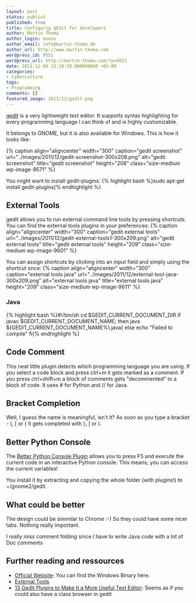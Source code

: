 ```yaml
---
layout: post
status: publish
published: true
title: Configurig gEdit for developers
author: Martin Thoma
author_login: moose
author_email: info@martin-thoma.de
author_url: http://www.martin-thoma.com
wordpress_id: 9551
wordpress_url: http://martin-thoma.com/?p=9551
date: 2011-12-08 23:10:19.000000000 +01:00
categories:
- Cyberculture
tags:
- Programming
comments: []
featured_image: 2011/12/gedit.png
---
```

<a href="http://en.wikipedia.org/wiki/Gedit">gedit</a> is a very lightweight text editor. It supports syntax highlighting for every programming language I can think of and is highly customizable.

It belongs to GNOME, but it is also available for Windows. This is how it looks like:

{% caption align="aligncenter" width="300" caption="gedit screenshot" url="../images/2011/12/gedit-screenshot-300x208.png" alt="gedit screenshot" title="gedit screenshot" height="208" class="size-medium wp-image-9571" %}

You might want to install gedit-plugins:
{% highlight bash %}sudo apt-get install gedit-plugins{% endhighlight %}

<h2>External Tools</h2>
gedit allows you to run external command line tools by pressing shortcuts. You can find the external tools plugins in your preferences:
{% caption align="aligncenter" width="300" caption="gedit external tools" url="../images/2011/12/gedit-external-tools1-300x209.png" alt="gedit external tools" title="gedit external tools" height="209" class="size-medium wp-image-9601" %}

You can assign shortcuts by clicking into an input field and simply using the shortcut once:
{% caption align="aligncenter" width="300" caption="external tools java" url="../images/2011/12/external-tool-java-300x209.png" alt="external tools java" title="external tools java" height="209" class="size-medium wp-image-9611" %}

<h3>Java</h3>
{% highlight bash %}#!/bin/sh
cd $GEDIT_CURRENT_DOCUMENT_DIR
if javac $GEDIT_CURRENT_DOCUMENT_NAME;
then
java ${GEDIT_CURRENT_DOCUMENT_NAME%\.java}
else
echo "Failed to compile"
fi{% endhighlight %}

<h2>Code Comment</h2>
This neat little plugin detects which programming language you are using. If you select a code block and press ctrl+m it gets marked as a comment. If you press ctrl+shift+m a block of comments gets "decommented" to a block of code. It uses # for Python and // for Java.

<h2>Bracket Completion</h2>
Well, I guess the name is meaningful, isn't it? As soon as you type a bracket - (, [ or { it gets completed with }, ] or ).

<h2>Better Python Console</h2>
The <a href="http://live.gnome.org/Gedit/Plugins/BetterPythonConsole">Better Python Console Plugin</a> allows you to press F5 and execute the current code in an interactive Python console. This means, you can access the current variables!

You install it by extracting and copying the whole folder (with plugins!) to ~/gnome2/gedit.

<h2>What could be better</h2>
The design could be simmilar to Chrome :-) So they could have some nicer tabs. Nothing really important.

I really miss comment folding since I have to write Java code with a lot of Doc comments

<h2>Further reading and ressources</h2>
<ul>
    <li><a href="http://projects.gnome.org/gedit/">Official Website</a>: You can find the Windows Binary here.</li>
    <li><a href="http://live.gnome.org/Gedit/ExternalToolsPluginCommands">External Tools</a></li>
    <li><a href="http://www.makeuseof.com/tag/top-plugins-to-extend-and-make-gedit-a-more-useful-text-editor-linux/">13 Gedit Plugins to Make It a More Useful Text Editor</a>: Seems as if you could also have a class browser in gedit</li>
</ul>
